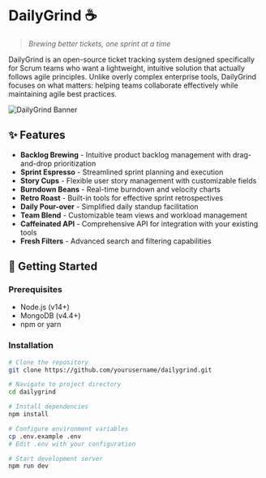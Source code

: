 # DailyGrind ☕

> *Brewing better tickets, one sprint at a time*

DailyGrind is an open-source ticket tracking system designed specifically for Scrum teams who want a lightweight, intuitive solution that actually follows agile principles. Unlike overly complex enterprise tools, DailyGrind focuses on what matters: helping teams collaborate effectively while maintaining agile best practices.

![DailyGrind Banner](assets/dailygrind-banner.png)

## ✨ Features

- **Backlog Brewing** - Intuitive product backlog management with drag-and-drop prioritization
- **Sprint Espresso** - Streamlined sprint planning and execution
- **Story Cups** - Flexible user story management with customizable fields
- **Burndown Beans** - Real-time burndown and velocity charts
- **Retro Roast** - Built-in tools for effective sprint retrospectives
- **Daily Pour-over** - Simplified daily standup facilitation
- **Team Blend** - Customizable team views and workload management
- **Caffeinated API** - Comprehensive API for integration with your existing tools
- **Fresh Filters** - Advanced search and filtering capabilities

## 🚀 Getting Started

### Prerequisites
- Node.js (v14+)
- MongoDB (v4.4+)
- npm or yarn

### Installation

```bash
# Clone the repository
git clone https://github.com/yourusername/dailygrind.git

# Navigate to project directory
cd dailygrind

# Install dependencies
npm install

# Configure environment variables
cp .env.example .env
# Edit .env with your configuration

# Start development server
npm run dev
